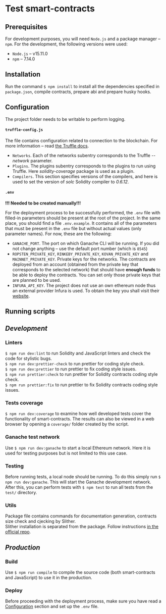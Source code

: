 # Test smart-contracts

## Prerequisites

For development purposes, you will need `Node.js` and a package manager – `npm`. For the development, the following versions were used:
- `Node.js` – v15.11.0
- `npm` – 7.14.0

## Installation

Run the command `$ npm install` to install all the dependencies specified in `package.json`, compile contracts, prepare abi and prepare husky hooks.

## Configuration

The project folder needs to be writable to perform logging.

#### `truffle-config.js`

The file contains configuration related to connection to the blockchain. For more information – read <a href="https://www.trufflesuite.com/docs/truffle/reference/configuration"  target="_blank">the Truffle docs</a>.
- `Networks`. Each of the networks subentry corresponds to the Truffle *--network* parameter.
- `Plugins`. The plugins subentry corresponds to the plugins to run using Truffle. Here *solidity-coverage* package is used as a plugin.
- `Compilers`. This section specifies versions of the compilers, and here is used to set the version of *solc* Solidity compiler to *0.6.12*.

#### `.env`
**!!! Needed to be created manually!!!**

For the deployment process to be successfully performed, the `.env` file with filled-in parameters should be present at the root of the project. In the same place, you should find a file `.env.example`. It contains all of the parameters that must be present in the `.env` file but without actual values (only parameter names). For now, these are the following:
- `GANACHE_PORT`. The port on which Ganache CLI will be running. If you did not change anything – use the default port number (which is `8545`)
- `ROPSTEN_PRIVATE_KEY`, `RINKEBY_PRIVATE_KEY`, `KOVAN_PRIVATE_KEY` and `MAINNET_PRIVATE_KEY`. Private keys for the networks. The contracts are deployed from an account (obtained from the private key that corresponds to the selected network) that should have **enough funds** to be able to deploy the contracts. You can set only those private keys that are planned to be used.
- `INFURA_API_KEY`. The project does not use an own ethereum node thus an external provider Infura is used. To obtain the key you shall visit their <a href="https://infura.io/"  target="_blank">website</a>.

## Running scripts

## *Development*

### Linters

`$ npm run dev:lint` to run Solidity and JavaScript linters and check the code for stylistic bugs.<br>
`$ npm run dev:prettier-check` to run prettier for coding style check.<br>
`$ npm run dev:prettier` to run prettier to fix coding style issues.<br>
`$ npm run prettier:check` to run prettier for Solidity contracts coding style check.<br>
`$ npm run prettier:fix` to run prettier to fix Solidity contracts coding style issues.<br>

### Tests coverage

`$ npm run dev:coverage` to examine how well developed tests cover the functionality of smart-contracts. The results can also be viewed in a web browser by opening a `coverage/` folder created by the script.

### Ganache test network

Use `$ npm run dev:ganache` to start a local Ethereum network. Here it is used for testing purposes but is not limited to this use case.

### Testing

Before running tests, a local node should be running. To do this simply run `$ npm run dev:ganache`. This will start the Ganache development network. After this, you can perform tests with `$ npm test` to run all tests from the `test/` directory.

### Utils

Package file contains commands for documentation generation, contracts size check and cjecking by Slither.<br>
Slither installation is separated from the package. Follow instructions <a href="https://github.com/crytic/slither"  target="_blank">in the official repo</a>.

## *Production*

### Build

Use `$ npm run compile` to compile the source code (both smart-contracts and JavaScript) to use it in the production.

### Deploy
Before proceeding with the deployment process, make sure you have read a [Configuration](#Configuration) section and set up the `.env` file.
